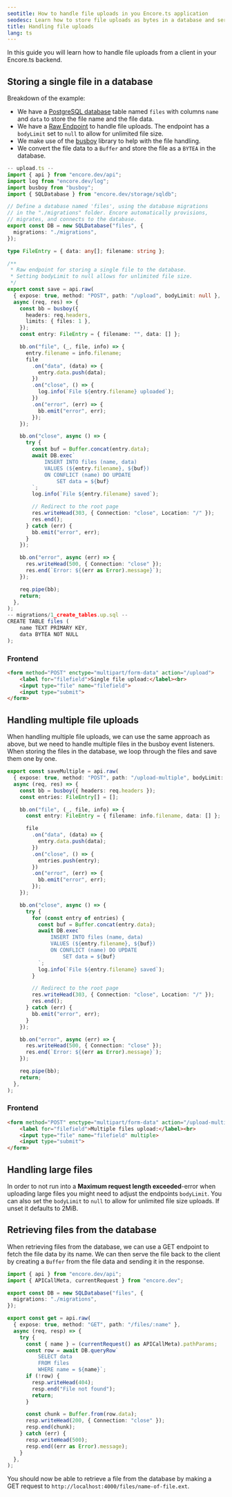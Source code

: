 ```yaml
---
seotitle: How to handle file uploads in you Encore.ts application
seodesc: Learn how to store file uploads as bytes in a database and serving them back to the client.
title: Handling file uploads
lang: ts
---
```


In this guide you will learn how to handle file uploads from a client in your Encore.ts backend.

<GitHubLink 
    href="https://github.com/encoredev/examples/tree/main/ts/file-upload" 
    desc="Handling file uploads and storing file data in a database" 
/>

## Storing a single file in a database

Breakdown of the example:
* We have a [PostgreSQL database](/docs/ts/primitives/databases) table named `files` with columns `name` and `data` to store the file name and the file data.
* We have a [Raw Endpoint](/docs/ts/primitives/raw-endpoints) to handle file uploads. The endpoint has a `bodyLimit` set to `null` to allow for unlimited file size. 
* We make use of the [busboy](https://www.npmjs.com/package/busboy) library to help with the file handling.
* We convert the file data to a `Buffer` and store the file as a `BYTEA` in the database.

```ts
-- upload.ts --
import { api } from "encore.dev/api";
import log from "encore.dev/log";
import busboy from "busboy";
import { SQLDatabase } from "encore.dev/storage/sqldb";

// Define a database named 'files', using the database migrations
// in the "./migrations" folder. Encore automatically provisions,
// migrates, and connects to the database.
export const DB = new SQLDatabase("files", {
  migrations: "./migrations",
});

type FileEntry = { data: any[]; filename: string };

/**
 * Raw endpoint for storing a single file to the database.
 * Setting bodyLimit to null allows for unlimited file size.
 */
export const save = api.raw(
  { expose: true, method: "POST", path: "/upload", bodyLimit: null },
  async (req, res) => {
    const bb = busboy({
      headers: req.headers,
      limits: { files: 1 },
    });
    const entry: FileEntry = { filename: "", data: [] };

    bb.on("file", (_, file, info) => {
      entry.filename = info.filename;
      file
        .on("data", (data) => {
          entry.data.push(data);
        })
        .on("close", () => {
          log.info(`File ${entry.filename} uploaded`);
        })
        .on("error", (err) => {
          bb.emit("error", err);
        });
    });

    bb.on("close", async () => {
      try {
        const buf = Buffer.concat(entry.data);
        await DB.exec`
            INSERT INTO files (name, data)
            VALUES (${entry.filename}, ${buf})
            ON CONFLICT (name) DO UPDATE
                SET data = ${buf}
        `;
        log.info(`File ${entry.filename} saved`);

        // Redirect to the root page
        res.writeHead(303, { Connection: "close", Location: "/" });
        res.end();
      } catch (err) {
        bb.emit("error", err);
      }
    });

    bb.on("error", async (err) => {
      res.writeHead(500, { Connection: "close" });
      res.end(`Error: ${(err as Error).message}`);
    });

    req.pipe(bb);
    return;
  },
);
-- migrations/1_create_tables.up.sql --
CREATE TABLE files (
    name TEXT PRIMARY KEY,
    data BYTEA NOT NULL
);
```

### Frontend

```html
<form method="POST" enctype="multipart/form-data" action="/upload">
    <label for="filefield">Single file upload:</label><br>
    <input type="file" name="filefield">
    <input type="submit">
</form>
```

## Handling multiple file uploads

When handling multiple file uploads, we can use the same approach as above, but we need to handle multiple files in the busboy event listeners. When storing the files in the database, we loop through the files and save them one by one.

```ts
export const saveMultiple = api.raw(
  { expose: true, method: "POST", path: "/upload-multiple", bodyLimit: null },
  async (req, res) => {
    const bb = busboy({ headers: req.headers });
    const entries: FileEntry[] = [];

    bb.on("file", (_, file, info) => {
      const entry: FileEntry = { filename: info.filename, data: [] };

      file
        .on("data", (data) => {
          entry.data.push(data);
        })
        .on("close", () => {
          entries.push(entry);
        })
        .on("error", (err) => {
          bb.emit("error", err);
        });
    });

    bb.on("close", async () => {
      try {
        for (const entry of entries) {
          const buf = Buffer.concat(entry.data);
          await DB.exec`
              INSERT INTO files (name, data)
              VALUES (${entry.filename}, ${buf})
              ON CONFLICT (name) DO UPDATE
                  SET data = ${buf}
          `;
          log.info(`File ${entry.filename} saved`);
        }

        // Redirect to the root page
        res.writeHead(303, { Connection: "close", Location: "/" });
        res.end();
      } catch (err) {
        bb.emit("error", err);
      }
    });

    bb.on("error", async (err) => {
      res.writeHead(500, { Connection: "close" });
      res.end(`Error: ${(err as Error).message}`);
    });

    req.pipe(bb);
    return;
  },
);
```

### Frontend

```html
<form method="POST" enctype="multipart/form-data" action="/upload-multiple">
    <label for="filefield">Multiple files upload:</label><br>
    <input type="file" name="filefield" multiple>
    <input type="submit">
</form>
```

## Handling large files

In order to not run into a **Maximum request length exceeded**-error when uploading large files you might need to adjust the endpoints `bodyLimit`. You can also set the `bodyLimit` to `null` to allow for unlimited file size uploads. If unset it defaults to 2MiB.

## Retrieving files from the database

When retrieving files from the database, we can use a GET endpoint to fetch the file data by its name. We can then serve the file back to the client by creating a `Buffer` from the file data and sending it in the response. 

```ts
import { api } from "encore.dev/api";
import { APICallMeta, currentRequest } from "encore.dev"; 

export const DB = new SQLDatabase("files", {
  migrations: "./migrations",
});

export const get = api.raw(
  { expose: true, method: "GET", path: "/files/:name" },
  async (req, resp) => {
    try {
      const { name } = (currentRequest() as APICallMeta).pathParams;
      const row = await DB.queryRow`
          SELECT data
          FROM files
          WHERE name = ${name}`;
      if (!row) {
        resp.writeHead(404);
        resp.end("File not found");
        return;
      }

      const chunk = Buffer.from(row.data);
      resp.writeHead(200, { Connection: "close" });
      resp.end(chunk);
    } catch (err) {
      resp.writeHead(500);
      resp.end((err as Error).message);
    }
  },
);
```

You should now be able to retrieve a file from the database by making a GET request to `http://localhost:4000/files/name-of-file.ext`. 
